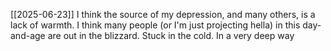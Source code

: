 
[[2025-06-23]]
I think the source of my depression, and many others, is a lack of warmth. I think many people (or I'm just projecting hella) in this day-and-age are out in the blizzard. Stuck in the cold. In a very deep way

